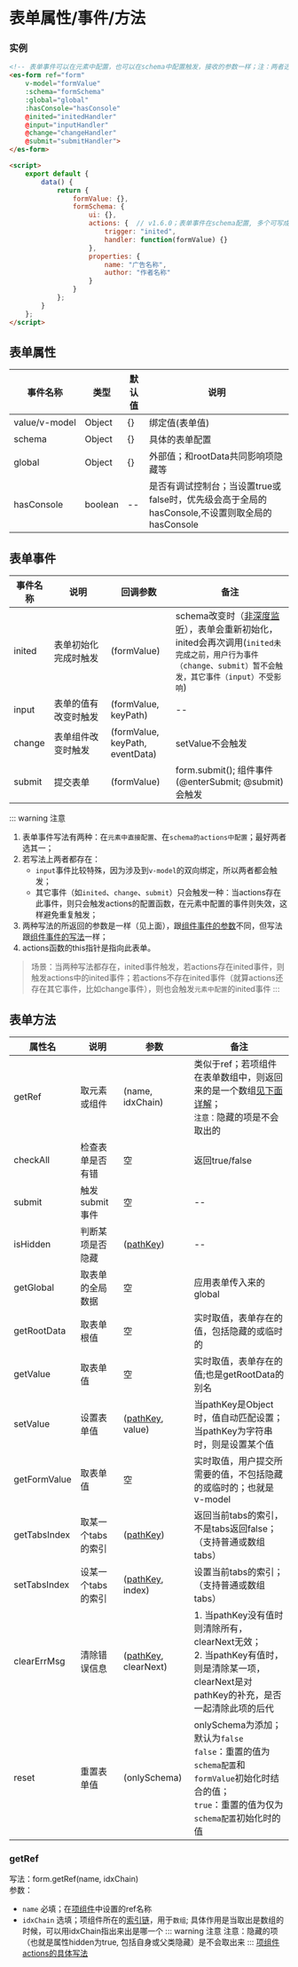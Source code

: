 # 表单属性/事件/方法

### 实例
```html
<!-- 表单事件可以在元素中配置，也可以在schema中配置触发，接收的参数一样；注：两者选其一 -->
<es-form ref="form" 
    v-model="formValue"
    :schema="formSchema" 
    :global="global" 
    :hasConsole="hasConsole" 
    @inited="initedHandler" 
    @input="inputHandler" 
    @change="changeHandler" 
    @submit="submitHandler">
</es-form>

<script>
	export default {
		data() {
			return {
				formValue: {},
				formSchema: {
					ui: {},
					actions: {	// v1.6.0；表单事件在schema配置, 多个可写成数组
						trigger: "inited",
						handler: function(formValue) {}
					},
					properties: {
						name: "广告名称",
						author: "作者名称"
					}
				}
			};
		}
	};
</script>
```
## 表单属性

| 事件名称 | 类型 | 默认值 | 说明
| -- | -- | -- | -- 
| value/<span style="white-space:nowrap">v-model</span> | Object | {} | 绑定值(表单值)
| schema | Object | {} | 具体的表单配置
| global | Object | {} | 外部值；和rootData共同影响项隐藏等
| hasConsole | boolean | -- | 是否有调试控制台；当设置true或false时，优先级会高于全局的hasConsole,不设置则取全局的hasConsole

## 表单事件

| 事件名称 | 说明 | 回调参数 | 备注
| -- | -- | -- | -- 
| inited | <span style="white-space:nowrap">表单初始化</span>完成时触发 | (formValue) | schema改变时（[非深度监听](https://cn.vuejs.org/v2/api/#watch)），表单会重新初始化，inited会再次调用(`inited未完成之前，用户行为事件（change、submit）暂不会触发，其它事件（input）不受影响`)
| input | 表单的值有改变时触发 | (formValue, keyPath) | -- 
| change | 表单组件改变时触发 | (formValue, keyPath, eventData) | setValue不会触发
| submit | 提交表单 | (formValue) | form.submit(); 组件事件(@enterSubmit; @submit)会触发
::: warning 注意
1. 表单事件写法有两种：在`元素中直接配置`、在`schema的actions中配置`<badge text="1.6.0" />；最好两者选其一；
2. 若写法上两者都存在：
	- `input`事件比较特殊，因为涉及到`v-model`的双向绑定，所以两者都会触发；
	- 其它事件（如`inited`、`change`、`submit`）只会触发一种：当actions存在此事件，则只会触发actions的配置函数，在元素中配置的事件则失效，这样避免重复触发；
3. 两种写法的所返回的参数是一样（见上面），跟[组件事件的参数](../base/component.md#actions组件事件)不同，但写法跟[组件事件的写法](../base/com-format.md#组件事件)一样；
4. actions函数的this指针是指向此表单。
> 场景：当两种写法都存在，inited事件触发，若actions存在inited事件，则触发actions中的inited事件；若actions不存在inited事件（就算actions还存在其它事件，比如change事件），则也会触发`元素中配置`的inited事件
:::

## 表单方法

| 属性名 | 说明 | 参数 | 备注
| -- | -- | -- | -- 
| getRef | 取元素或组件 | (name, idxChain) | 类似于ref；若项组件在表单数组中，则返回来的是一个数组[见下面详解](#getref)；<br />`注意：`隐藏的项是不会取出的
| checkAll | 检查表单是否有错 | 空 | 返回true/false
| submit | 触发submit事件 | 空 | --
| isHidden | 判断某项是否隐藏 | ([pathKey](./explain.md#项组件路径)) | --
| getGlobal | 取表单的全局数据 | 空 | 应用表单传入来的global
| getRootData | 取表单根值 | 空 | 实时取值，表单存在的值，包括隐藏的或临时的
| getValue | 取表单值 | 空 | 实时取值，表单存在的值;也是getRootData的别名
| setValue | 设置表单值 | ([pathKey](./explain.md#项组件路径), value) | 当pathKey是Object时，值自动匹配设置；当pathKey为字符串时，则是设置某个值
| getFormValue | 取表单值 | 空 | 实时取值，用户提交所需要的值，不包括隐藏的或临时的；也就是v-model
| getTabsIndex | 取某一个tabs的索引 | ([pathKey](./explain.md#项组件路径)) | 返回当前tabs的索引，不是tabs返回false；（支持普通或数组tabs）
| setTabsIndex | 设某一个tabs的索引 | ([pathKey](./explain.md#项组件路径), index) |  设置当前tabs的索引；（支持普通或数组tabs）
| <span style="white-space: nowrap;">clearErrMsg<badge text="1.6.2" /></span> | 清除错误信息 | ([pathKey](./explain.md#项组件路径), clearNext) |  1. 当pathKey没有值时则清除所有，clearNext无效；<br/>2. 当pathKey有值时，则是清除某一项，clearNext是对pathKey的补充，是否一起清除此项的后代
| reset | 重置表单值 | (onlySchema) | onlySchema为<badge text="1.7.5" />添加；默认为`false`<br/>`false`：重置的值为`schema配置`和`formValue`初始化时结合的值；<br/>`true`：重置的值为仅为`schema配置`初始化时的值


### getRef
写法：form.getRef(name, idxChain)<br>
参数：
- `name` 必填；在[项组件](./component.html)中设置的ref名称
- `idxChain` 选填；项组件所在的[索引链](./explain.md#索引链)，用于`数组`; 具体作用是当取出是数组的时候，可以用idxChain指出来出是哪一个
::: warning 注意
注意：隐藏的项（也就是属性hidden为true, 包括自身或父类隐藏）是不会取出来
:::
[项组件actions的具体写法](./component.html#组件事件)
